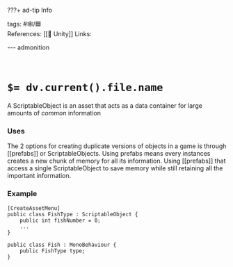 ???+ ad-tip Info

tags: #🕸️/🟦  
References:  [[🔲 Unity]]
Links: 

--- admonition


<br>

# `$= dv.current().file.name`

A ScriptableObject is an asset that acts as a data container for large amounts of *common* information

### Uses

The 2 options for creating duplicate versions of objects in a game is through [[prefabs]] or ScriptableObjects. Using prefabs means every instances creates a new chunk of memory for all its information. Using [[prefabs]] that access a single ScriptableObject to save memory while still retaining all the important information.

### Example

```cSharp
[CreateAssetMenu]
public class FishType : ScriptableObject {
	public int fishNumber = 0;
	...
}
```

```cSharp
public class Fish : MonoBehaviour {
	public FishType type;
}
```